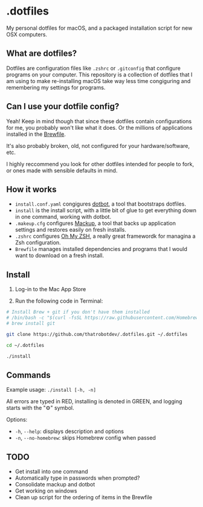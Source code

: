 # .dotfiles

My personal dotfiles for macOS, and a packaged installation script for new OSX computers.

## What are dotfiles?

Dotfiles are configuration files like `.zshrc` or `.gitconfig` that configure programs on your computer. This repository is a collection of dotfiles that I am using to make re-installing macOS take way less time congiguring and remembering my settings for programs.

## Can I use your dotfile config?

Yeah! Keep in mind though that since these dotfiles contain configurations for me, you probably won't like what it does. Or the millions of applications installed in the [Brewfile](Brewfile).

It's also probably broken, old, not configured for your hardware/software, etc. 

I highly reccommend you look for other dotfiles intended for people to fork, or ones made with sensible defaults in mind.

## How it works

* `install.conf.yaml` congigures [dotbot](https://github.com/anishathalye/dotbot), a tool that bootstraps dotfiles.
* `install` is the install script, with a little bit of glue to get everything down in one command, working with dotbot.
* `.makeup.cfg` configures [Mackup](https://github.com/lra/mackup), a tool that backs up application settings and restores easily on fresh installs.
* `.zshrc` configures [Oh My ZSH](https://ohmyz.sh/), a really great framewordk for managina a Zsh configuration.
* `Brewfile` manages installed dependencies and programs that I would want to download on a fresh install.

## Install

1. Log-in to the Mac App Store

2. Run the following code in Terminal:

```sh
# Install Brew + git if you don't have them installed
# /bin/bash -c "$(curl -fsSL https://raw.githubusercontent.com/Homebrew/install/HEAD/install.sh)" 
# brew install git

git clone https://github.com/thatrobotdev/.dotfiles.git ~/.dotfiles

cd ~/.dotfiles

./install
```

## Commands
Example usage: `./install [-h, -n]`

All errors are typed in RED, installing is denoted in GREEN, and logging starts with the "⚙" symbol.

Options:
* `-h`, `--help`: displays description and options
* `-n`, `--no-homebrew`: skips Homebrew config when passed

## TODO
* Get install into one command
* Automatically type in passwords when prompted?
* Consolidate mackup and dotbot
* Get working on windows
* Clean up script for the ordering of items in the Brewfile
